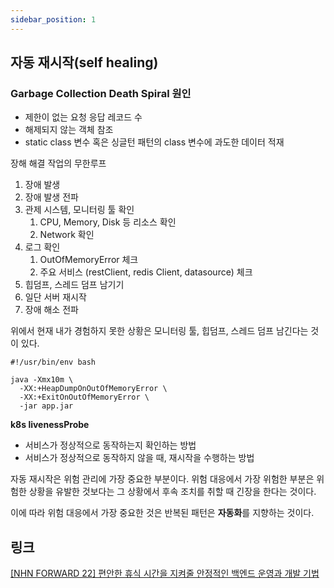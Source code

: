 ```yaml
---
sidebar_position: 1
---
```


## 자동 재시작(self healing)

### Garbage Collection Death Spiral 원인

- 제한이 없는 요청 응답 레코드 수
- 해제되지 않는 객체 참조
- static class 변수 혹은 싱글턴 패턴의 class 변수에 과도한 데이터 적재

장해 해결 작업의 무한루프

1. 장애 발생
2. 장애 발생 전파
3. 관제 시스템, 모니터링 툴 확인
    1. CPU, Memory, Disk 등 리소스 확인
    2. Network 확인
4. 로그 확인
    1. OutOfMemoryError 체크
    2. 주요 서비스 (restClient, redis Client, datasource) 체크
5. 힙덤프, 스레드 덤프 남기기
6. 일단 서버 재시작
7. 장애 해소 전파

위에서 현재 내가 경험하지 못한 상황은 모니터링 툴, 힙덤프, 스레드 덤프 남긴다는 것이 있다.

```shell
#!/usr/bin/env bash

java -Xmx10m \
  -XX:+HeapDumpOnOutOfMemoryError \
  -XX:+ExitOnOutOfMemoryError \
  -jar app.jar  
```

**k8s livenessProbe**

- 서비스가 정상적으로 동작하는지 확인하는 방법
- 서비스가 정상적으로 동작하지 않을 때, 재시작을 수행하는 방법

자동 재시작은 위험 관리에 가장 중요한 부분이다. 위험 대응에서 가장 위험한 부분은 위험한 상황을 유발한 것보다는 그 상황에서 후속 조치를 취할 때 긴장을 한다는 것이다.

이에 따라 위험 대응에서 가장 중요한 것은 반복된 패턴은 **자동화**를 지향하는 것이다.

## 링크

[[NHN FORWARD 22] 편안한 휴식 시간을 지켜줄 안정적인 백엔드 운영과 개발 기법](https://www.youtube.com/watch?v=2hCbY_mpqSg&t=8s)
    
